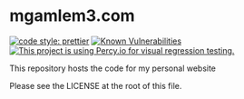 <!-- @format -->

# mgamlem3.com

[![code style: prettier](https://img.shields.io/badge/code_style-prettier-ff69b4.svg?style=flat-square)](https://github.com/prettier/prettier)
[![Known Vulnerabilities](https://snyk.io/test/github/mgamlem3/mgamlem3.com/badge.svg?targetFile=package.json)](https://snyk.io/test/github/mgamlem3/mgamlem3.com?targetFile=package.json)
[![This project is using Percy.io for visual regression testing.](https://percy.io/static/images/percy-badge.svg)](https://percy.io/81db92ed/mgamlem3.com)

This repository hosts the code for my personal website

Please see the LICENSE at the root of this file.
